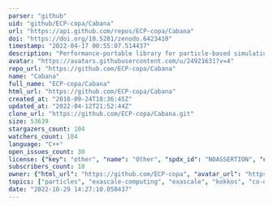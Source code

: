 ```yaml
---
parser: "github"
uid: "github/ECP-copa/Cabana"
url: "https://api.github.com/repos/ECP-copa/Cabana"
doi: "https://doi.org/10.5281/zenodo.6423410"
timestamp: "2022-04-17 00:55:07.514437"
description: "Performance-portable library for particle-based simulations"
avatar: "https://avatars.githubusercontent.com/u/24921631?v=4"
repo_url: "https://github.com/ECP-copa/Cabana"
name: "Cabana"
full_name: "ECP-copa/Cabana"
html_url: "https://github.com/ECP-copa/Cabana"
created_at: "2018-09-24T18:36:45Z"
updated_at: "2022-04-12T21:52:44Z"
clone_url: "https://github.com/ECP-copa/Cabana.git"
size: 53639
stargazers_count: 104
watchers_count: 104
language: "C++"
open_issues_count: 30
license: {"key": "other", "name": "Other", "spdx_id": "NOASSERTION", "url": null, "node_id": "MDc6TGljZW5zZTA="}
subscribers_count: 18
owner: {"html_url": "https://github.com/ECP-copa", "avatar_url": "https://avatars.githubusercontent.com/u/24921631?v=4", "login": "ECP-copa", "type": "Organization"}
topics: ["particles", "exascale-computing", "exascale", "kokkos", "co-design"]
date: "2022-10-29 14:27:10.050437"
---
```

